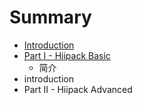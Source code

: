 # Summary

* [Introduction](README.md)
* [Part I - Hiipack Basic](introduction)
   * 简介
* introduction
* Part II - Hiipack Advanced

